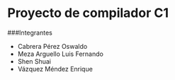 # Proyecto de compilador C1
###Integrantes

* Cabrera Pérez Oswaldo
* Meza Arguello Luis Fernando
* Shen Shuai
* Vázquez Méndez Enrique
